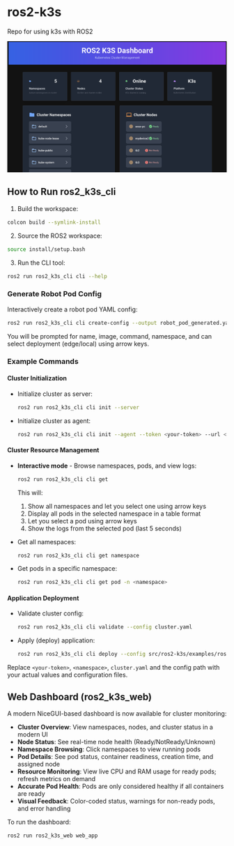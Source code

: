 # ros2-k3s
Repo for using k3s with ROS2


![Dashboard Screenshot](docs/media/dashboard.png)

## How to Run ros2_k3s_cli

1. Build the workspace:

```bash
colcon build --symlink-install
```

2. Source the ROS2 workspace:

```bash
source install/setup.bash
```

3. Run the CLI tool:

```bash
ros2 run ros2_k3s_cli cli --help
```

### Generate Robot Pod Config

Interactively create a robot pod YAML config:

```bash
ros2 run ros2_k3s_cli cli create-config --output robot_pod_generated.yaml
```

You will be prompted for name, image, command, namespace, and can select deployment (edge/local) using arrow keys.

### Example Commands

#### Cluster Initialization

- Initialize cluster as server:
  ```bash
  ros2 run ros2_k3s_cli cli init --server
  ```
- Initialize cluster as agent:
  ```bash
  ros2 run ros2_k3s_cli cli init --agent --token <your-token> --url <server-url>
  ```

#### Cluster Resource Management

- **Interactive mode** - Browse namespaces, pods, and view logs:
  ```bash
  ros2 run ros2_k3s_cli cli get
  ```
  This will:
  1. Show all namespaces and let you select one using arrow keys
  2. Display all pods in the selected namespace in a table format
  3. Let you select a pod using arrow keys
  4. Show the logs from the selected pod (last 5 seconds)

- Get all namespaces:
  ```bash
  ros2 run ros2_k3s_cli cli get namespace
  ```
- Get pods in a specific namespace:
  ```bash
  ros2 run ros2_k3s_cli cli get pod -n <namespace>
  ```

#### Application Deployment

- Validate cluster config:
  ```bash
  ros2 run ros2_k3s_cli cli validate --config cluster.yaml
  ```
- Apply (deploy) application:
  ```bash
  ros2 run ros2_k3s_cli cli deploy --config src/ros2-k3s/examples/ros2_sub.yaml
  ```

Replace `<your-token>`, `<namespace>`, `cluster.yaml` and the config path with your actual values and configuration files.

## Web Dashboard (ros2_k3s_web)

A modern NiceGUI-based dashboard is now available for cluster monitoring:

- **Cluster Overview**: View namespaces, nodes, and cluster status in a modern UI
- **Node Status**: See real-time node health (Ready/NotReady/Unknown)
- **Namespace Browsing**: Click namespaces to view running pods
- **Pod Details**: See pod status, container readiness, creation time, and assigned node
- **Resource Monitoring**: View live CPU and RAM usage for ready pods; refresh metrics on demand
- **Accurate Pod Health**: Pods are only considered healthy if all containers are ready
- **Visual Feedback**: Color-coded status, warnings for non-ready pods, and error handling

To run the dashboard:

```bash
ros2 run ros2_k3s_web web_app
```


